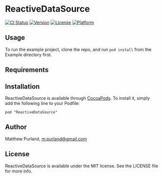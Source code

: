 # ReactiveDataSource

[![CI Status](http://img.shields.io/travis/mpurland/ReactiveDataSource.svg?style=flat)](https://travis-ci.org/mpurland/ReactiveDataSource)
[![Version](https://img.shields.io/cocoapods/v/ReactiveDataSource.svg?style=flat)](http://cocoadocs.org/docsets/ReactiveDataSource)
[![License](https://img.shields.io/cocoapods/l/ReactiveDataSource.svg?style=flat)](http://cocoadocs.org/docsets/ReactiveDataSource)
[![Platform](https://img.shields.io/cocoapods/p/ReactiveDataSource.svg?style=flat)](http://cocoadocs.org/docsets/ReactiveDataSource)

## Usage

To run the example project, clone the repo, and run `pod install` from the Example directory first.

## Requirements

## Installation

ReactiveDataSource is available through [CocoaPods](http://cocoapods.org). To install
it, simply add the following line to your Podfile:

    pod "ReactiveDataSource"

## Author

Matthew Purland, m.purland@gmail.com

## License

ReactiveDataSource is available under the MIT license. See the LICENSE file for more info.

